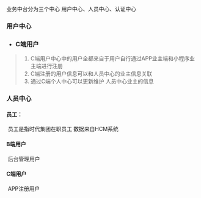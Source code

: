业务中台分为三个中心    用户中心、人员中心、认证中心

### 用户中心

- ### C端用户

> 1. C端用户中心中的用户全都来自于用户自行通过APP业主端和小程序业主端进行注册
> 2. C端注册的用户信息可以和人员中心的业主信息关联
> 3. 通过C端个人中心可以更新维护 人员中心业主的信息





### 人员中心





























#### 员工：

​	员工是指时代集团在职员工  数据来自HCM系统

#### B端用户

​	后台管理用户

#### C端用户

​	APP注册用户

